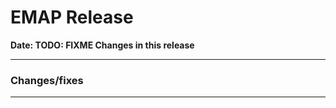 # EMAP Release

**Date: __TODO: FIXME__ Changes in this release**

---


### Changes/fixes


---
<!--
## Data sources



### Repository Versions

| Repository            | Version |
| :-                    | :-:     |
|Hl7-processor          | 2.4     |
|Emap_interchange       | 2.4     |
|Emap-Core              | 2.4     |
|Inform-DB              | 2.4     |
|Hoover                 | 2.4     |
>
